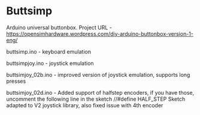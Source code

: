 # Buttsimp
Arduino universal buttonbox.
Project URL - https://opensimhardware.wordpress.com/diy-arduino-buttonbox-version-1-eng/

buttsimp.ino - keyboard emulation

buttsimpjoy.ino - joystick emulation

buttsimjoy_02b.ino - improved version of joystick emulation, supports long presses

buttsimjoy_02d.ino - Added support of halfstep encoders, if you have those, uncomment the following line in the sketch
//#define HALF_STEP
Sketch adapted to V2 joystick library, also fixed issue with 4th encoder


